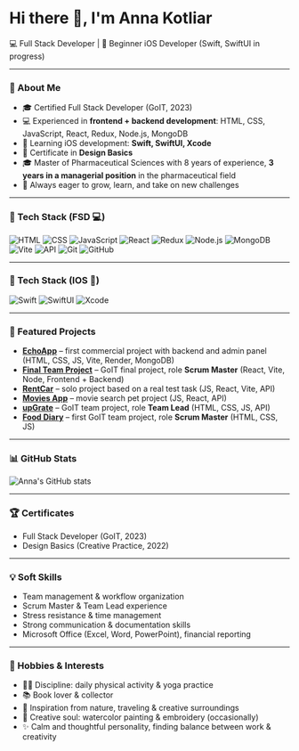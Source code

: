 # Hi there 👋, I'm Anna Kotliar  

💻 Full Stack Developer | 📱 Beginner iOS Developer (Swift, SwiftUI in progress)  

---

### 🚀 About Me
- 🎓 Certified Full Stack Developer (GoIT, 2023)  
- 💻 Experienced in **frontend + backend development**: HTML, CSS, JavaScript, React, Redux, Node.js, MongoDB  
- 📱 Learning iOS development: **Swift, SwiftUI, Xcode**  
- 🎨 Certificate in **Design Basics**  
- 🎓 Master of Pharmaceutical Sciences with 8 years of experience, **3 years in a managerial position** in the pharmaceutical field  
- 🌱 Always eager to grow, learn, and take on new challenges

---

### 🔧 Tech Stack (FSD 💻)

![HTML](https://img.shields.io/badge/HTML-orange)
![CSS](https://img.shields.io/badge/CSS-blue)
![JavaScript](https://img.shields.io/badge/JavaScript-ES6-yellow)
![React](https://img.shields.io/badge/React-blue)
![Redux](https://img.shields.io/badge/Redux-purple)
![Node.js](https://img.shields.io/badge/Node.js-green)
![MongoDB](https://img.shields.io/badge/MongoDB-darkgreen)
![Vite](https://img.shields.io/badge/Vite-pink)
![API](https://img.shields.io/badge/API-integration-lightgrey)
![Git](https://img.shields.io/badge/Git-red)
![GitHub](https://img.shields.io/badge/GitHub-black)

---

### 🔧 Tech Stack (IOS 📱)

![Swift](https://img.shields.io/badge/Swift-orange)
![SwiftUI](https://img.shields.io/badge/SwiftUI-blue)
![Xcode](https://img.shields.io/badge/Xcode-lightblue)

---

### 📂 Featured Projects
- [**EchoApp**](https://github.com/AnnaKotl/echoapp) – first commercial project with backend and admin panel (HTML, CSS, JS, Vite, Render, MongoDB)
- [**Final Team Project**](https://github.com/Ne1rem/goit-team-project) – GoIT final project, role **Scrum Master** (React, Vite, Node, Frontend + Backend)  
- [**RentCar**](https://github.com/AnnaKotl/rentcar) – solo project based on a real test task (JS, React, Vite, API)  
- [**Movies App**](https://github.com/AnnaKotl/goit-react-hw-05-movies) – movie search pet project (JS, React, API)  
- [**upGrate**](https://github.com/Ne1rem/upGrate) – GoIT team project, role **Team Lead** (HTML, CSS, JS, API)  
- [**Food Diary**](https://github.com/Ne1rem/food_diary) – first GoIT team project, role **Scrum Master** (HTML, CSS, JS)  

---

### 📊 GitHub Stats
![Anna's GitHub stats](https://github-readme-stats.vercel.app/api?username=AnnaKotl&show_icons=true&theme=radical)  

---

### 🏆 Certificates
- Full Stack Developer (GoIT, 2023)  
- Design Basics (Creative Practice, 2022)  

---

### 💡 Soft Skills
- Team management & workflow organization  
- Scrum Master & Team Lead experience  
- Stress resistance & time management  
- Strong communication & documentation skills  
- Microsoft Office (Excel, Word, PowerPoint), financial reporting  

---

### 🎨 Hobbies & Interests
- 🧘‍♀️ Discipline: daily physical activity & yoga practice  
- 📚 Book lover & collector  
- 🌿 Inspiration from nature, traveling & creative surroundings  
- 🎨 Creative soul: watercolor painting & embroidery (occasionally)  
- ✨ Calm and thoughtful personality, finding balance between work & creativity  
